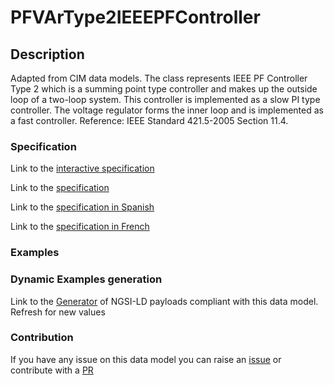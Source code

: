 # PFVArType2IEEEPFController

## Description 

Adapted from CIM data models. The class represents IEEE PF Controller Type 2 which is a summing point type controller and makes up the outside loop of a two-loop system. This controller is implemented as a slow PI type controller. The voltage regulator forms the inner loop and is implemented as a fast controller.  Reference: IEEE Standard 421.5-2005 Section 11.4.
### Specification

Link to the [interactive specification](https://swagger.lab.fiware.org/?url=https://smart-data-models.github.io/dataModel.EnergyCIM/PFVArType2IEEEPFController/swagger.yaml)

Link to the [specification](https://smart-data-models.github.io/dataModel.EnergyCIM/PFVArType2IEEEPFController/doc/spec.md)

Link to the [specification in Spanish](https://smart-data-models.github.io/dataModel.EnergyCIM/PFVArType2IEEEPFController/doc/spec_ES.md)

Link to the [specification in French](https://smart-data-models.github.io/dataModel.EnergyCIM/PFVArType2IEEEPFController/doc/spec_FR.md)
### Examples
### Dynamic Examples generation

Link to the [Generator](https://smartdatamodels.org/extra/ngsi-ld_generator_v0.91.php?schemaUrl=https://raw.githubusercontent.com/smart-data-models/dataModel.EnergyCIM/master/PFVArType2IEEEPFController/schema.json&email=info@smartdatamodels.org) of NGSI-LD payloads compliant with this data model. Refresh for new values
### Contribution

 If you have any issue on this data model you can raise an [issue](https://github.com/smart-data-models/dataModel.EnergyCIM/issues)  or contribute with a [PR](https://github.com/smart-data-models/dataModel.EnergyCIM/pulls)